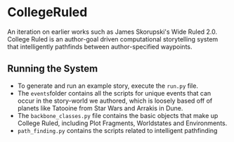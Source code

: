 # CollegeRuled
An iteration on earlier works such as James Skorupski's Wide Ruled 2.0. College Ruled is an author-goal driven computational storytelling system that intelligently pathfinds between author-specified waypoints.

## Running the System
- To generate and run an example story, execute the `run.py` file.
- The `events`folder contains all the scripts for unique events that can occur in the story-world we authored, which is loosely based off of planets like Tatooine from Star Wars and Arrakis in Dune.
- The `backbone_classes.py` file contains the basic objects that make up College Ruled, including Plot Fragments, Worldstates and Environments.
- `path_finding.py` contains the scripts related to intelligent pathfinding

